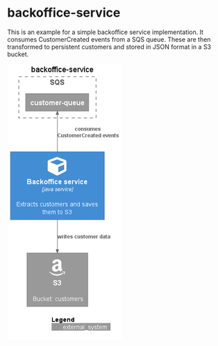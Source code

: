 # backoffice-service

This is an example for a simple backoffice service implementation. It consumes CustomerCreated events from a SQS queue. These are then transformed to persistent customers and stored in JSON format in a S3 bucket.

![context-diagram](documentation/backoffice-service.png)
